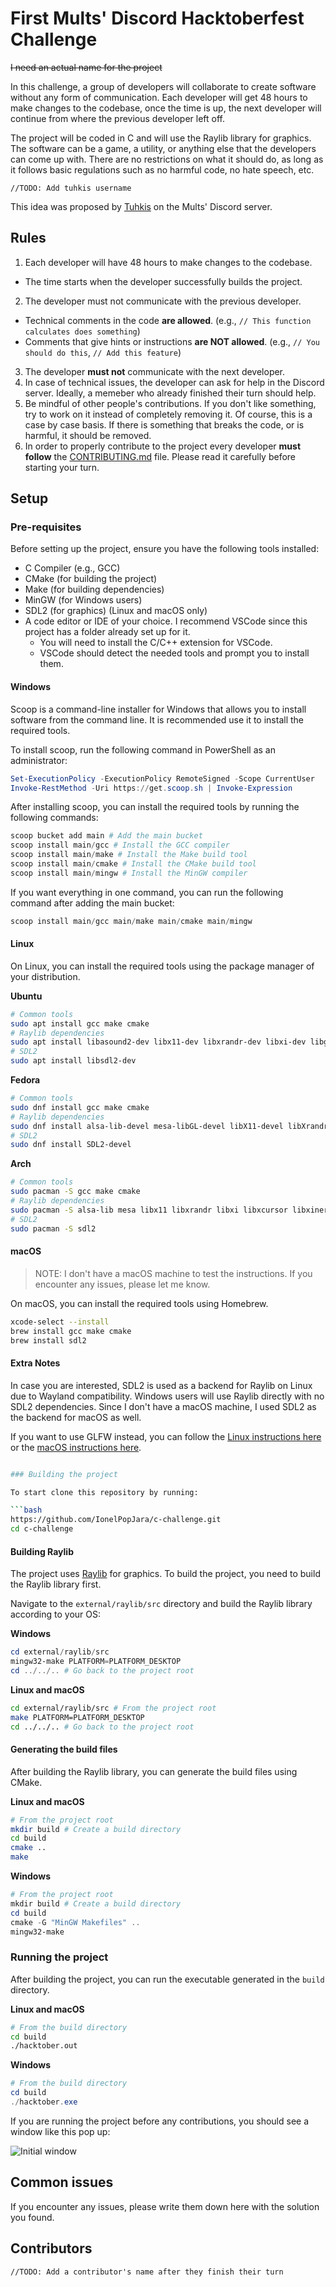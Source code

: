 # First Mults' Discord Hacktoberfest Challenge

~~I need an actual name for the project~~

In this challenge, a group of developers will collaborate to create software without any form of communication. Each developer will get 48 hours to make changes to the codebase, once the time is up, the next developer will continue from where the previous developer left off.

The project will be coded in C and will use the Raylib library for graphics. The software can be a game, a utility, or anything else that the developers can come up with. There are no restrictions on what it should do, as long as it follows basic regulations such as no harmful code, no hate speech, etc.

`//TODO: Add tuhkis username`

This idea was proposed by [Tuhkis]() on the Mults' Discord server.

## Rules

1. Each developer will have 48 hours to make changes to the codebase.
 - The time starts when the developer successfully builds the project.
2. The developer must not communicate with the previous developer.
  - Technical comments in the code **are allowed**. (e.g., `// This function calculates does something`)
  - Comments that give hints or instructions **are NOT allowed**. (e.g., `// You should do this`, `// Add this feature`)
3. The developer **must not** communicate with the next developer.
4. In case of technical issues, the developer can ask for help in the Discord server. Ideally, a memeber who already finished their turn should help.
5. Be mindful of other people's contributions. If you don't like something, try to work on it instead of completely removing it. Of course, this is a case by case basis. If there is something that breaks the code, or is harmful, it should be removed.
6. In order to properly contribute to the project every developer **must follow** the [CONTRIBUTING.md](CONTRIBUTING.md) file. Please read it carefully before starting your turn.

## Setup

### Pre-requisites

Before setting up the project, ensure you have the following tools installed:
- C Compiler (e.g., GCC)
- CMake (for building the project)
- Make (for building dependencies)
- MinGW (for Windows users)
- SDL2 (for graphics) (Linux and macOS only)
- A code editor or IDE of your choice. I recommend VSCode since this project has a folder already set up for it.
  - You will need to install the C/C++ extension for VSCode.
  - VSCode should detect the needed tools and prompt you to install them.

#### Windows

Scoop is a command-line installer for Windows that allows you to install software from the command line. It is recommended use it to install the required tools.

To install scoop, run the following command in PowerShell as an administrator:

```powershell
Set-ExecutionPolicy -ExecutionPolicy RemoteSigned -Scope CurrentUser
Invoke-RestMethod -Uri https://get.scoop.sh | Invoke-Expression
```

After installing scoop, you can install the required tools by running the following commands:

```powershell
scoop bucket add main # Add the main bucket
scoop install main/gcc # Install the GCC compiler
scoop install main/make # Install the Make build tool
scoop install main/cmake # Install the CMake build tool
scoop install main/mingw # Install the MinGW compiler
```

If you want everything in one command, you can run the following command after adding the main bucket:

```powershell
scoop install main/gcc main/make main/cmake main/mingw
```

#### Linux

On Linux, you can install the required tools using the package manager of your distribution.

**Ubuntu**
```bash
# Common tools
sudo apt install gcc make cmake
# Raylib dependencies
sudo apt install libasound2-dev libx11-dev libxrandr-dev libxi-dev libgl1-mesa-dev libglu1-mesa-dev libxcursor-dev libxinerama-dev libwayland-dev libxkbcommon-dev
# SDL2
sudo apt install libsdl2-dev
```

**Fedora**
```bash
# Common tools
sudo dnf install gcc make cmake
# Raylib dependencies
sudo dnf install alsa-lib-devel mesa-libGL-devel libX11-devel libXrandr-devel libXi-devel libXcursor-devel libXinerama-devel libatomic
# SDL2
sudo dnf install SDL2-devel
```

**Arch**
```bash
# Common tools
sudo pacman -S gcc make cmake
# Raylib dependencies
sudo pacman -S alsa-lib mesa libx11 libxrandr libxi libxcursor libxinerama
# SDL2
sudo pacman -S sdl2
```

#### macOS

> NOTE: I don't have a macOS machine to test the instructions. If you encounter any issues, please let me know.

On macOS, you can install the required tools using Homebrew.

```bash
xcode-select --install
brew install gcc make cmake
brew install sdl2
```

#### Extra Notes

In case you are interested, SDL2 is used as a backend for Raylib on Linux due to Wayland compatibility. Windows users will use Raylib directly with no SDL2 dependencies. Since I don't have a macOS machine, I used SDL2 as the backend for macOS as well.

If you want to use GLFW instead, you can follow the [Linux instructions here](https://github.com/raysan5/raylib/wiki/Working-on-GNU-Linux) or the [macOS instructions here](https://github.com/raysan5/raylib/wiki/Working-on-macOS).

```bash

### Building the project

To start clone this repository by running:

```bash
https://github.com/IonelPopJara/c-challenge.git
cd c-challenge
```

#### Building Raylib

The project uses [Raylib](https://github.com/raysan5/raylib) for graphics. To build the project, you need to build the Raylib library first.

Navigate to the `external/raylib/src` directory and build the Raylib library according to your OS:

**Windows**
```powershell # From the project root
cd external/raylib/src
mingw32-make PLATFORM=PLATFORM_DESKTOP
cd ../../.. # Go back to the project root
```

**Linux and macOS**
```bash
cd external/raylib/src # From the project root
make PLATFORM=PLATFORM_DESKTOP
cd ../../.. # Go back to the project root
```

#### Generating the build files

After building the Raylib library, you can generate the build files using CMake.

**Linux and macOS**
```bash
# From the project root
mkdir build # Create a build directory
cd build
cmake ..
make
```

**Windows**
```powershell
# From the project root
mkdir build # Create a build directory
cd build
cmake -G "MinGW Makefiles" ..
mingw32-make
```

### Running the project

After building the project, you can run the executable generated in the `build` directory.

**Linux and macOS**
```bash
# From the build directory
cd build
./hacktober.out
```

**Windows**
```powershell
# From the build directory
cd build
./hacktober.exe
```

If you are running the project before any contributions, you should see a window like this pop up:

![Initial window](/docs/window.png)

## Common issues

If you encounter any issues, please write them down here with the solution you found.

## Contributors

`//TODO: Add a contributor's name after they finish their turn`
